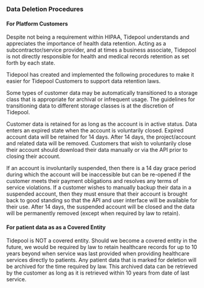 ### Data Deletion Procedures

#### For Platform Customers

Despite not being a requirement within HIPAA, Tidepool understands and
appreciates the importance of health data retention. Acting as a
subcontractor/service provider, and at times a business associate, Tidepool is
not directly responsible for health and medical records retention as set forth
by each state.

Tidepool has created and implemented the following procedures to
make it easier for Tidepool Customers to support data retention
laws.

Some types of customer data may be automatically transitioned to a storage class
that is appropriate for archival or infrequent usage. The guidelines for
transitioning data to different storage classes is at the discretion of
Tidepool.

Customer data is retained for as long as the account is in active status. Data
enters an expired state when the account is voluntarily closed. Expired account
data will be retained for 14 days. After 14 days, the project/account and
related data will be removed. Customers that wish to voluntarily close their
account should download their data manually or via the API prior to closing
their account.

If an account is involuntarily suspended, then there is a 14 day grace period
during which the account will be inaccessible but can be re-opened if the customer
meets their payment obligations and resolves any terms of service violations. If
a customer wishes to manually backup their data in a suspended account, then
they must ensure that their account is brought back to good standing so that the
API and user interface will be available for their use. After 14 days, the
suspended account will be closed and the data will be permanently removed
(except when required by law to retain).

#### For patient data as as a Covered Entity

Tidepool is NOT a covered entity.  Should we become a covered entity in the
future, we would be required by law to retain healthcare records for up to 10
years beyond when service was last provided when providing healthcare services
directly to patients. Any patient data that is marked for deletion will be
archived for the time required by law. This archived data can be retrieved by
the customer as long as it is retrieved within 10 years from date of last
service.